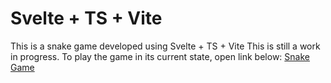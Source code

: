 # Svelte + TS + Vite

This is a snake game developed using Svelte + TS + Vite
This is still a work in progress.
To play the game in its current state, open link below:
[Snake Game](https://vite-svelte-ts-app.vercel.app/)
